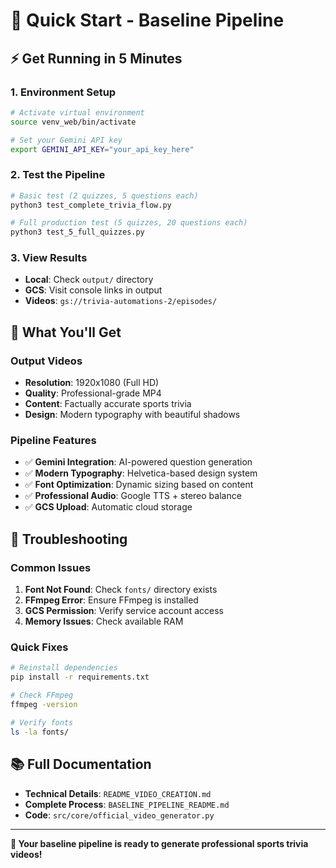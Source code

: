 # 🚀 Quick Start - Baseline Pipeline

## ⚡ Get Running in 5 Minutes

### 1. **Environment Setup**
```bash
# Activate virtual environment
source venv_web/bin/activate

# Set your Gemini API key
export GEMINI_API_KEY="your_api_key_here"
```

### 2. **Test the Pipeline**
```bash
# Basic test (2 quizzes, 5 questions each)
python3 test_complete_trivia_flow.py

# Full production test (5 quizzes, 20 questions each)
python3 test_5_full_quizzes.py
```

### 3. **View Results**
- **Local**: Check `output/` directory
- **GCS**: Visit console links in output
- **Videos**: `gs://trivia-automations-2/episodes/`

## 🎯 What You'll Get

### **Output Videos**
- **Resolution**: 1920x1080 (Full HD)
- **Quality**: Professional-grade MP4
- **Content**: Factually accurate sports trivia
- **Design**: Modern typography with beautiful shadows

### **Pipeline Features**
- ✅ **Gemini Integration**: AI-powered question generation
- ✅ **Modern Typography**: Helvetica-based design system
- ✅ **Font Optimization**: Dynamic sizing based on content
- ✅ **Professional Audio**: Google TTS + stereo balance
- ✅ **GCS Upload**: Automatic cloud storage

## 🔧 Troubleshooting

### **Common Issues**
1. **Font Not Found**: Check `fonts/` directory exists
2. **FFmpeg Error**: Ensure FFmpeg is installed
3. **GCS Permission**: Verify service account access
4. **Memory Issues**: Check available RAM

### **Quick Fixes**
```bash
# Reinstall dependencies
pip install -r requirements.txt

# Check FFmpeg
ffmpeg -version

# Verify fonts
ls -la fonts/
```

## 📚 Full Documentation
- **Technical Details**: `README_VIDEO_CREATION.md`
- **Complete Process**: `BASELINE_PIPELINE_README.md`
- **Code**: `src/core/official_video_generator.py`

---

**🎉 Your baseline pipeline is ready to generate professional sports trivia videos!**
